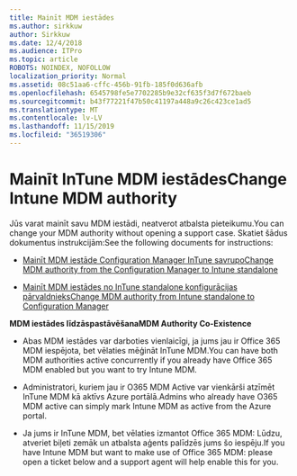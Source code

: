 ```yaml
---
title: Mainīt MDM iestādes
ms.author: sirkkuw
author: Sirkkuw
ms.date: 12/4/2018
ms.audience: ITPro
ms.topic: article
ROBOTS: NOINDEX, NOFOLLOW
localization_priority: Normal
ms.assetid: 08c51aa6-cffc-456b-91fb-185f0d636afb
ms.openlocfilehash: 6545798fe5e7702285b9e32cf635f3d7f672baeb
ms.sourcegitcommit: b43f77221f47b50c41197a448a9c26c423ce1ad5
ms.translationtype: MT
ms.contentlocale: lv-LV
ms.lasthandoff: 11/15/2019
ms.locfileid: "36519306"
---
```

# <a name="change-intune-mdm-authority"></a><span data-ttu-id="c3fac-102">Mainīt InTune MDM iestādes</span><span class="sxs-lookup"><span data-stu-id="c3fac-102">Change Intune MDM authority</span></span>

<span data-ttu-id="c3fac-103">Jūs varat mainīt savu MDM iestādi, neatverot atbalsta pieteikumu.</span><span class="sxs-lookup"><span data-stu-id="c3fac-103">You can change your MDM authority without opening a support case.</span></span> <span data-ttu-id="c3fac-104">Skatiet šādus dokumentus instrukcijām:</span><span class="sxs-lookup"><span data-stu-id="c3fac-104">See the following documents for instructions:</span></span>
  
- [<span data-ttu-id="c3fac-105">Mainīt MDM iestāde Configuration Manager InTune savrupo</span><span class="sxs-lookup"><span data-stu-id="c3fac-105">Change MDM authority from the Configuration Manager to Intune standalone</span></span>](https://docs.microsoft.com/sccm/mdm/deploy-use/migrate-change-mdm-authority)
    
- [<span data-ttu-id="c3fac-106">Mainīt MDM iestādes no InTune standalone konfigurācijas pārvaldnieks</span><span class="sxs-lookup"><span data-stu-id="c3fac-106">Change MDM authority from Intune standalone to Configuration Manager</span></span>](https://docs.microsoft.com/sccm/mdm/deploy-use/change-mdm-authority)
    
 <span data-ttu-id="c3fac-107">**MDM iestādes līdzāspastāvēšana**</span><span class="sxs-lookup"><span data-stu-id="c3fac-107">**MDM Authority Co-Existence**</span></span>
  
- <span data-ttu-id="c3fac-108">Abas MDM iestādes var darboties vienlaicīgi, ja jums jau ir Office 365 MDM iespējota, bet vēlaties mēģināt InTune MDM.</span><span class="sxs-lookup"><span data-stu-id="c3fac-108">You can have both MDM authorities active concurrently if you already have Office 365 MDM enabled but you want to try Intune MDM.</span></span>
    
- <span data-ttu-id="c3fac-109">Administratori, kuriem jau ir O365 MDM Active var vienkārši atzīmēt InTune MDM kā aktīvs Azure portālā.</span><span class="sxs-lookup"><span data-stu-id="c3fac-109">Admins who already have O365 MDM active can simply mark Intune MDM as active from the Azure portal.</span></span>
    
- <span data-ttu-id="c3fac-110">Ja jums ir InTune MDM, bet vēlaties izmantot Office 365 MDM: Lūdzu, atveriet biļeti zemāk un atbalsta aģents palīdzēs jums šo iespēju.</span><span class="sxs-lookup"><span data-stu-id="c3fac-110">If you have Intune MDM but want to make use of Office 365 MDM: please open a ticket below and a support agent will help enable this for you.</span></span>
    


